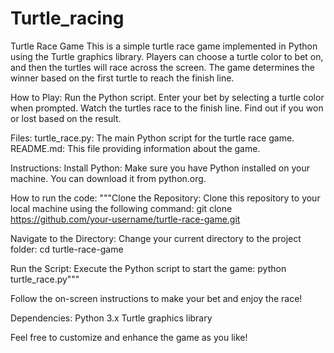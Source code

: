 # Turtle_racing
Turtle Race Game
This is a simple turtle race game implemented in Python using the Turtle graphics library. Players can choose a turtle color to bet on, and then the turtles will race across the screen. The game determines the winner based on the first turtle to reach the finish line.


How to Play:
Run the Python script.
Enter your bet by selecting a turtle color when prompted.
Watch the turtles race to the finish line.
Find out if you won or lost based on the result.


Files:
turtle_race.py: The main Python script for the turtle race game.
README.md: This file providing information about the game.


Instructions:
Install Python: Make sure you have Python installed on your machine. You can download it from python.org.


How to run the code:
"""Clone the Repository: Clone this repository to your local machine using the following command:
git clone https://github.com/your-username/turtle-race-game.git

Navigate to the Directory: Change your current directory to the project folder:
cd turtle-race-game

Run the Script: Execute the Python script to start the game:
python turtle_race.py"""


Follow the on-screen instructions to make your bet and enjoy the race!


Dependencies:
Python 3.x
Turtle graphics library



Feel free to customize and enhance the game as you like!
